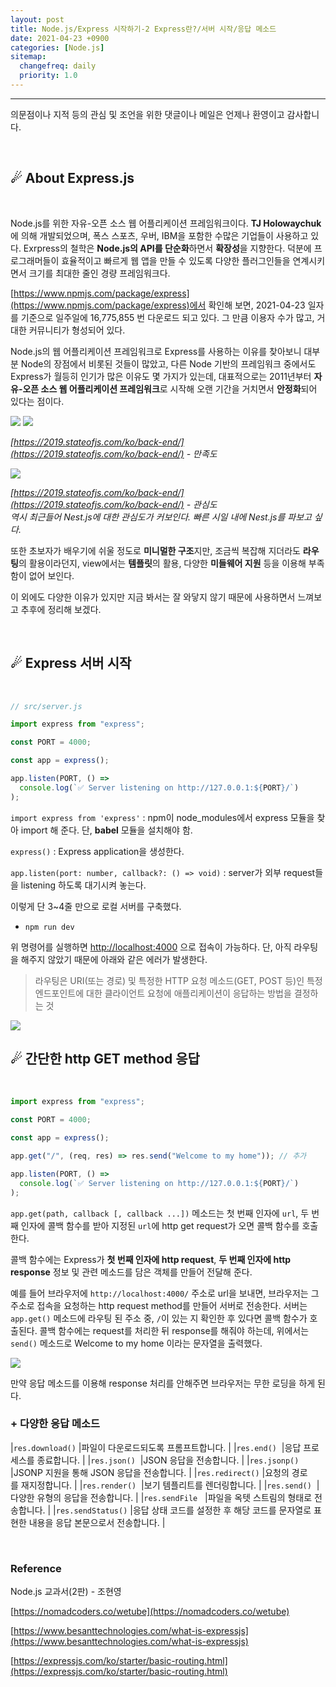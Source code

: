 ```yaml
---
layout: post
title: Node.js/Express 시작하기-2 Express란?/서버 시작/응답 메소드
date: 2021-04-23 +0900
categories: [Node.js]
sitemap:
  changefreq: daily
  priority: 1.0
---
```


---

<div class="intro" >

의문점이나 지적 등의 관심 및 조언을 위한 댓글이나 메일은 언제나 환영이고 감사합니다.

</div>

<br>
<div class="t-t-c text-shadow-blue"><h2>☄ About Express.js</h2></div>
<br>

Node.js를 위한 자유-오픈 소스 웹 어플리케이션 프레임워크이다. **TJ Holowaychuk**에 의해 개발되었으며, 폭스 스포츠, 우버, IBM을 포함한 수많은 기업들이 사용하고 있다. Exrpress의 철학은 **Node.js의 API를 단순화**하면서 **확장성**을 지향한다. 덕분에 프로그래머들이 효율적이고 빠르게 웹 앱을 만들 수 있도록 다양한 플러그인들을 연계시키면서 크기를 최대한 줄인 경량 프레임워크다.

[https://www.npmjs.com/package/express](https://www.npmjs.com/package/express)에서 확인해 보면, 2021-04-23 일자를 기준으로 일주일에 16,775,855 번 다운로드 되고 있다. 그 만큼 이용자 수가 많고, 거대한 커뮤니티가 형성되어 있다.

Node.js의 웹 어플리케이션 프레임워크로 Express를 사용하는 이유를 찾아보니 대부분 Node의 장점에서 비롯된 것들이 많았고, 다른 Node 기반의 프레임워크 중에서도 Express가 월등히 인기가 많은 이유도 몇 가지가 있는데, 대표적으로는 2011년부터 **자유-오픈 소스 웹 어플리케이션 프레임워크**로 시작해 오랜 기간을 거치면서 **안정화**되어 있다는 점이다.

<img src="{{'/public/img/node/node-3-1.png'}}">

<img src="{{'/public/img/node/node-3-2.png'}}">

_[https://2019.stateofjs.com/ko/back-end/](https://2019.stateofjs.com/ko/back-end/) - 만족도_

<img src="{{'/public/img/node/node-3-3.png'}}">

_[https://2019.stateofjs.com/ko/back-end/](https://2019.stateofjs.com/ko/back-end/) - 관심도_  
_역시 최근들어 Nest.js에 대한 관심도가 커보인다. 빠른 시일 내에 Nest.js를 파보고 싶다._

또한 초보자가 배우기에 쉬울 정도로 **미니멀한 구조**지만, 조금씩 복잡해 지더라도 **라우팅**의 활용이라던지, view에서는 **템플릿**의 활용, 다양한 **미들웨어 지원** 등을 이용해 부족함이 없어 보인다.

이 외에도 다양한 이유가 있지만 지금 봐서는 잘 와닿지 않기 때문에 사용하면서 느껴보고 추후에 정리해 보겠다.

<br>
<div class="t-t-c text-shadow-blue"><h2>☄ Express 서버 시작</h2></div>
<br>

```jsx
// src/server.js

import express from "express";

const PORT = 4000;

const app = express();

app.listen(PORT, () =>
  console.log(`✅ Server listening on http://127.0.0.1:${PORT}/`)
);
```

`import express from 'express'` : npm이 node_modules에서 express 모듈을 찾아 import 해 준다. 단, **babel** 모듈을 설치해야 함.

`express()` : Express application을 생성한다.

`app.listen(port: number, callback?: () => void)` : server가 외부 request들을 listening 하도록 대기시켜 놓는다.

이렇게 단 3~4줄 만으로 로컬 서버를 구축했다.

- `npm run dev`

위 명령어를 실행하면 [http://localhost:4000](http://localhost:4000으로) 으로 접속이 가능하다. 단, 아직 라우팅을 해주지 않았기 때문에 아래와 같은 에러가 발생한다.

> 라우팅은 URI(또는 경로) 및 특정한 HTTP 요청 메소드(GET, POST 등)인 특정 엔드포인트에 대한 클라이언트 요청에 애플리케이션이 응답하는 방법을 결정하는 것

<img src="{{'/public/img/node/node-3-4.png'}}">

<br>
<div class="t-t-c text-shadow-blue"><h2>☄ 간단한 http GET method 응답</h2></div>
<br>

```jsx
import express from "express";

const PORT = 4000;

const app = express();

app.get("/", (req, res) => res.send("Welcome to my home")); // 추가

app.listen(PORT, () =>
  console.log(`✅ Server listening on http://127.0.0.1:${PORT}/`)
);
```

`app.get(path, callback [, callback ...])` 메소드는 첫 번째 인자에 `url`, 두 번째 인자에 콜백 함수를 받아 지정된 `url`에 http get request가 오면 콜백 함수를 호출한다.

콜백 함수에는 Express가 **첫 번째 인자에 http request**, **두 번째 인자에 http response** 정보 및 관련 메소드를 담은 객체를 만들어 전달해 준다.

예를 들어 브라우저에 `http://localhost:4000/` 주소로 url을 보내면, 브라우저는 그 주소로 접속을 요청하는 http request method를 만들어 서버로 전송한다. 서버는 `app.get()` 메소드에 라우팅 된 주소 중, `/`이 있는 지 확인한 후 있다면 콜백 함수가 호출된다. 콜백 함수에는 request를 처리한 뒤 response를 해줘야 하는데, 위에서는 `send()` 메소드로 Welcome to my home 이라는 문자열을 출력했다.

<img src="{{'/public/img/node/node-3-5.png'}}">

만약 응답 메소드를 이용해 response 처리를 안해주면 브라우저는 무한 로딩을 하게 된다.

### + 다양한 응답 메소드

|`res.download()` |파일이 다운로드되도록 프롬프트합니다. |
|`res.end()`  |응답 프로세스를 종료합니다. |
|`res.json()`  |JSON 응답을 전송합니다. |
|`res.jsonp()`  |JSONP 지원을 통해 JSON 응답을 전송합니다. |
|`res.redirect()` |요청의 경로를 재지정합니다. |
|`res.render()`  |보기 템플리트를 렌더링합니다. |
|`res.send()`  |다양한 유형의 응답을 전송합니다. |
|`res.sendFile`   |파일을 옥텟 스트림의 형태로 전송합니다. |
|`res.sendStatus()` |응답 상태 코드를 설정한 후 해당 코드를 문자열로 표현한 내용을 응답 본문으로서 전송합니다. |

<br>

### Reference

Node.js 교과서(2판) - 조현영

[https://nomadcoders.co/wetube](https://nomadcoders.co/wetube)

[https://www.besanttechnologies.com/what-is-expressjs](https://www.besanttechnologies.com/what-is-expressjs)

[https://expressjs.com/ko/starter/basic-routing.html](https://expressjs.com/ko/starter/basic-routing.html)
